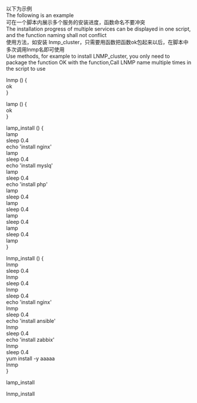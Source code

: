 以下为示例  
The following is an example  
可在一个脚本内展示多个服务的安装进度，函数命名不要冲突  
The installation progress of multiple services can be displayed in one script, and the function naming shall not conflict  
使用方法，如安装 lnmp_cluster，只需要用函数把函数ok包起来以后，在脚本中多次调用lnmp名即可使用  
Use methods, for example to install LNMP_cluster, you only need to package the function OK with the function,Call LNMP name multiple times in the script to use  


lnmp () {  
ok  
}  
  
lamp () {  
ok  
}  
  
lamp_install () {  
lamp  
sleep 0.4  
echo 'install nginx'  
lamp  
sleep 0.4  
echo 'install myslq'  
lamp  
sleep 0.4  
echo 'install php'  
lamp  
sleep 0.4  
lamp  
sleep 0.4  
lamp  
sleep 0.4  
lamp  
sleep 0.4  
lamp  
}  
  
lnmp_install () {  
lnmp  
sleep 0.4  
lnmp  
sleep 0.4  
lnmp  
sleep 0.4  
echo 'install nginx'  
lnmp  
sleep 0.4  
echo 'install ansible'  
lnmp  
sleep 0.4  
echo 'install zabbix'  
lnmp  
sleep 0.4  
yum install -y aaaaa  
lnmp  
}  
  
lamp_install   
  
lnmp_install  
  
